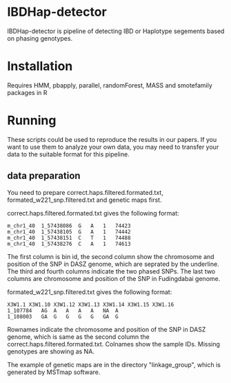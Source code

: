 # IBDHap-detector
 
IBDHap-detector is pipeline of detecting IBD or Haplotype segements based on phasing genotypes.

# Installation
Requires HMM, pbapply, parallel, randomForest, MASS and smotefamily packages in R

# Running
These scripts could be used to reproduce the results in our papers. If you want to use them to analyze your own data, you may need to transfer your data to the suitable format for this pipeline.

## data preparation
 You need to prepare correct.haps.filtered.formated.txt, formated_w221_snp.filtered.txt and genetic maps first.
 
 correct.haps.filtered.formated.txt gives the following format:
 ```
 m_chr1_40	1_57438086	G	A	1	74423
 m_chr1_40	1_57438105	G	A	1	74442
 m_chr1_40	1_57438151	C	T	1	74488
 m_chr1_40	1_57438276	C	A	1	74613
 ```
 The first column is bin id, the second column show the chromosome and position of the SNP in DASZ genome, which are seprated by the underline. The third and fourth columns indicate the two phased SNPs. The last two columns are chromosome and position of the SNP in Fudingdabai genome.
 
 formated_w221_snp.filtered.txt gives the following format:
 ```
 X3W1.1	X3W1.10	X3W1.12	X3W1.13	X3W1.14	X3W1.15	X3W1.16
 1_107784	AG	A	A	A	A	NA	A
 1_108003	GA	G	G	G	G	GA	G
 ```
 Rownames indicate the chromosome and position of the SNP in DASZ genome, which is same as the second column the  correct.haps.filtered.formated.txt. Colnames show the sample IDs. Missing genotypes are showing as NA.
 
 The example of genetic maps are in the directory "linkage_group", which is generated by MSTmap software.
 
 
